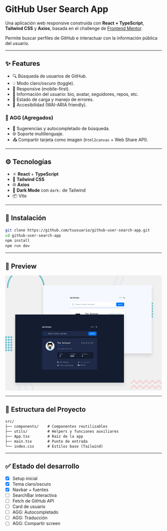 # GitHub User Search App

Una aplicación web responsive construida con **React + TypeScript**, **Tailwind CSS** y **Axios**, basada en el challenge de [Frontend Mentor](https://www.frontendmentor.io/challenges/github-user-search-app-Q09YOgaH6).

Permite buscar perfiles de GitHub e interactuar con la información pública del usuario.

---

## ✨ Features

- 🔍 Búsqueda de usuarios de GitHub.
- 💡 Modo claro/oscuro (toggle).
- 📱 Responsive (mobile-first).
- 📄 Información del usuario: bio, avatar, seguidores, repos, etc.
- 🔁 Estado de carga y manejo de errores.
- 🎯 Accesibilidad (WAI-ARIA friendly).

### 🧪 AGG (Agregados)

- 🔎 Sugerencias y autocompletado de búsqueda.
- 🌐 Soporte multilenguaje.
- 📤 Compartir tarjeta como imagen (`html2canvas` + Web Share API).

---

## ⚙️ Tecnologías

- ⚛️ **React** + **TypeScript**
- 🎨 **Tailwind CSS**
- 🌐 **Axios**
- 🌙 **Dark Mode** con `dark:` de Tailwind
- 📦 Vite

---

## 🚀 Instalación

```bash
git clone https://github.com/tuusuario/github-user-search-app.git
cd github-user-search-app
npm install
npm run dev
```

---

## 📸 Preview

![App Preview - Light and Dark mode](./public/preview.jpg)

---

## 📁 Estructura del Proyecto

```
src/
├── components/    # Componentes reutilizables
├── utils/         # Helpers y funciones auxiliares
├── App.tsx        # Raíz de la app
├── main.tsx       # Punto de entrada
└── index.css      # Estilos base (Tailwind)
```

---

## ✅ Estado del desarrollo

- [x] Setup inicial
- [x] Tema claro/oscuro
- [x] Navbar + fuentes
- [ ] SearchBar interactiva
- [ ] Fetch de GitHub API
- [ ] Card de usuario
- [ ] AGG: Autocompletado
- [ ] AGG: Traducción
- [ ] AGG: Compartir screen
